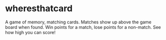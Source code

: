 # wheresthatcard

A game of memory, matching cards. Matches show up above the game board when found. Win points for a match, lose points for a non-match. See how high you can score!
